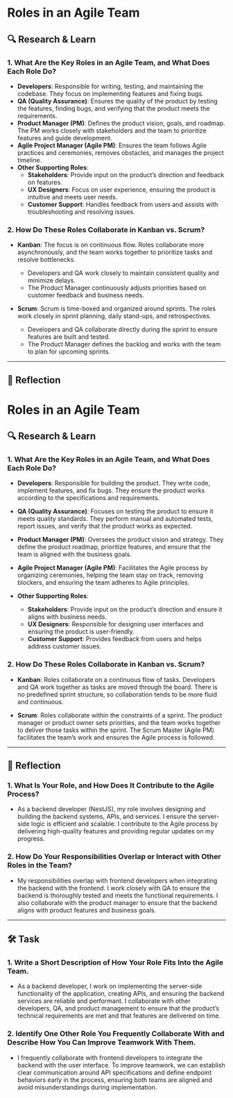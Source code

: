 # Roles in an Agile Team

## 🔍 Research & Learn

### 1. What Are the Key Roles in an Agile Team, and What Does Each Role Do?

- **Developers**: Responsible for writing, testing, and maintaining the codebase. They focus on implementing features and fixing bugs.
- **QA (Quality Assurance)**: Ensures the quality of the product by testing the features, finding bugs, and verifying that the product meets the requirements.
- **Product Manager (PM)**: Defines the product vision, goals, and roadmap. The PM works closely with stakeholders and the team to prioritize features and guide development.
- **Agile Project Manager (Agile PM)**: Ensures the team follows Agile practices and ceremonies, removes obstacles, and manages the project timeline.
- **Other Supporting Roles**:
  - **Stakeholders**: Provide input on the product’s direction and feedback on features.
  - **UX Designers**: Focus on user experience, ensuring the product is intuitive and meets user needs.
  - **Customer Support**: Handles feedback from users and assists with troubleshooting and resolving issues.

### 2. How Do These Roles Collaborate in Kanban vs. Scrum?

- **Kanban**: The focus is on continuous flow. Roles collaborate more asynchronously, and the team works together to prioritize tasks and resolve bottlenecks.
  - Developers and QA work closely to maintain consistent quality and minimize delays.
  - The Product Manager continuously adjusts priorities based on customer feedback and business needs.

- **Scrum**: Scrum is time-boxed and organized around sprints. The roles work closely in sprint planning, daily stand-ups, and retrospectives.
  - Developers and QA collaborate directly during the sprint to ensure features are built and tested.
  - The Product Manager defines the backlog and works with the team to plan for upcoming sprints.

---

## 📝 Reflection

# Roles in an Agile Team

## 🔍 Research & Learn

### 1. What Are the Key Roles in an Agile Team, and What Does Each Role Do?

- **Developers**: Responsible for building the product. They write code, implement features, and fix bugs. They ensure the product works according to the specifications and requirements.
  
- **QA (Quality Assurance)**: Focuses on testing the product to ensure it meets quality standards. They perform manual and automated tests, report issues, and verify that the product works as expected.

- **Product Manager (PM)**: Oversees the product vision and strategy. They define the product roadmap, prioritize features, and ensure that the team is aligned with the business goals.

- **Agile Project Manager (Agile PM)**: Facilitates the Agile process by organizing ceremonies, helping the team stay on track, removing blockers, and ensuring the team adheres to Agile principles.

- **Other Supporting Roles**:
  - **Stakeholders**: Provide input on the product’s direction and ensure it aligns with business needs.
  - **UX Designers**: Responsible for designing user interfaces and ensuring the product is user-friendly.
  - **Customer Support**: Provides feedback from users and helps address customer issues.

### 2. How Do These Roles Collaborate in Kanban vs. Scrum?

- **Kanban**: Roles collaborate on a continuous flow of tasks. Developers and QA work together as tasks are moved through the board. There is no predefined sprint structure, so collaboration tends to be more fluid and continuous.
  
- **Scrum**: Roles collaborate within the constraints of a sprint. The product manager or product owner sets priorities, and the team works together to deliver those tasks within the sprint. The Scrum Master (Agile PM) facilitates the team’s work and ensures the Agile process is followed.

---

## 📝 Reflection

### 1. What Is Your Role, and How Does It Contribute to the Agile Process?
- As a backend developer (NestJS), my role involves designing and building the backend systems, APIs, and services. I ensure the server-side logic is efficient and scalable. I contribute to the Agile process by delivering high-quality features and providing regular updates on my progress.

### 2. How Do Your Responsibilities Overlap or Interact with Other Roles in the Team?
- My responsibilities overlap with frontend developers when integrating the backend with the frontend. I work closely with QA to ensure the backend is thoroughly tested and meets the functional requirements. I also collaborate with the product manager to ensure that the backend aligns with product features and business goals.

---

## 🛠️ Task

### 1. Write a Short Description of How Your Role Fits Into the Agile Team.
- As a backend developer, I work on implementing the server-side functionality of the application, creating APIs, and ensuring the backend services are reliable and performant. I collaborate with other developers, QA, and product management to ensure that the product’s technical requirements are met and that features are delivered on time.

### 2. Identify One Other Role You Frequently Collaborate With and Describe How You Can Improve Teamwork With Them.
- I frequently collaborate with frontend developers to integrate the backend with the user interface. To improve teamwork, we can establish clear communication around API specifications and define endpoint behaviors early in the process, ensuring both teams are aligned and avoid misunderstandings during implementation.
